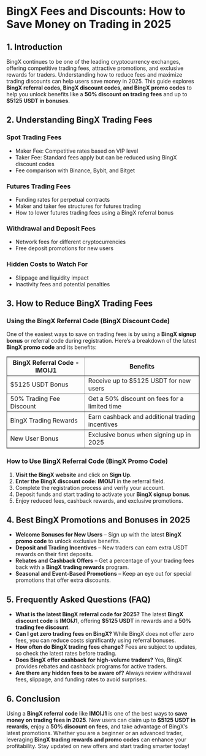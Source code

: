<h1>BingX Fees and Discounts: How to Save Money on Trading in 2025</h1>
<h2>1. Introduction</h2>
<p>BingX continues to be one of the leading cryptocurrency exchanges, offering competitive trading fees, attractive promotions, and exclusive rewards for traders. Understanding how to reduce fees and maximize trading discounts can help users save money in 2025. This guide explores <strong>BingX referral codes, BingX discount codes, and BingX promo codes</strong> to help you unlock benefits like a <strong>50% discount on trading fees</strong> and up to <strong>$5125 USDT in bonuses</strong>.</p>

<h2>2. Understanding BingX Trading Fees</h2>
<h3>Spot Trading Fees</h3>
<ul>
    <li>Maker Fee: Competitive rates based on VIP level</li>
    <li>Taker Fee: Standard fees apply but can be reduced using BingX discount codes</li>
    <li>Fee comparison with Binance, Bybit, and Bitget</li>
</ul>

<h3>Futures Trading Fees</h3>
<ul>
    <li>Funding rates for perpetual contracts</li>
    <li>Maker and taker fee structures for futures trading</li>
    <li>How to lower futures trading fees using a BingX referral bonus</li>
</ul>

<h3>Withdrawal and Deposit Fees</h3>
<ul>
    <li>Network fees for different cryptocurrencies</li>
    <li>Free deposit promotions for new users</li>
</ul>

<h3>Hidden Costs to Watch For</h3>
<ul>
    <li>Slippage and liquidity impact</li>
    <li>Inactivity fees and potential penalties</li>
</ul>

<h2>3. How to Reduce BingX Trading Fees</h2>

<h3>Using the BingX Referral Code (BingX Discount Code)</h3>
<p>One of the easiest ways to save on trading fees is by using a <strong>BingX signup bonus</strong> or referral code during registration. Here’s a breakdown of the latest <strong>BingX promo code</strong> and its benefits:</p>

<table border="1">
    <tr>
        <th>BingX Referral Code - IMOIJ1</th>
        <th>Benefits</th>
    </tr>
    <tr>
        <td>$5125 USDT Bonus</td>
        <td>Receive up to $5125 USDT for new users</td>
    </tr>
    <tr>
        <td>50% Trading Fee Discount</td>
        <td>Get a 50% discount on fees for a limited time</td>
    </tr>
    <tr>
        <td>BingX Trading Rewards</td>
        <td>Earn cashback and additional trading incentives</td>
    </tr>
    <tr>
        <td>New User Bonus</td>
        <td>Exclusive bonus when signing up in 2025</td>
    </tr>
</table>

<h3>How to Use BingX Referral Code (BingX Promo Code)</h3>
<ol>
    <li><strong>Visit the BingX website</strong> and click on <strong>Sign Up</strong>.</li>
    <li><strong>Enter the BingX discount code: IMOIJ1</strong> in the referral field.</li>
    <li>Complete the registration process and verify your account.</li>
    <li>Deposit funds and start trading to activate your <strong>BingX signup bonus</strong>.</li>
    <li>Enjoy reduced fees, cashback rewards, and exclusive promotions.</li>
</ol>

<h2>4. Best BingX Promotions and Bonuses in 2025</h2>
<ul>
    <li><strong>Welcome Bonuses for New Users</strong> – Sign up with the latest <strong>BingX promo code</strong> to unlock exclusive benefits.</li>
    <li><strong>Deposit and Trading Incentives</strong> – New traders can earn extra USDT rewards on their first deposits.</li>
    <li><strong>Rebates and Cashback Offers</strong> – Get a percentage of your trading fees back with a <strong>BingX trading rewards</strong> program.</li>
    <li><strong>Seasonal and Event-Based Promotions</strong> – Keep an eye out for special promotions that offer extra discounts.</li>
</ul>

<h2>5. Frequently Asked Questions (FAQ)</h2>
<ul>
    <li><strong>What is the latest BingX referral code for 2025?</strong> The latest <strong>BingX discount code</strong> is <strong>IMOIJ1</strong>, offering <strong>$5125 USDT</strong> in rewards and a <strong>50% trading fee discount</strong>.</li>
    <li><strong>Can I get zero trading fees on BingX?</strong> While BingX does not offer zero fees, you can reduce costs significantly using referral bonuses.</li>
    <li><strong>How often do BingX trading fees change?</strong> Fees are subject to updates, so check the latest rates before trading.</li>
    <li><strong>Does BingX offer cashback for high-volume traders?</strong> Yes, BingX provides rebates and cashback programs for active traders.</li>
    <li><strong>Are there any hidden fees to be aware of?</strong> Always review withdrawal fees, slippage, and funding rates to avoid surprises.</li>
</ul>

<h2>6. Conclusion</h2>
<p>Using a <strong>BingX referral code</strong> like <strong>IMOIJ1</strong> is one of the best ways to <strong>save money on trading fees in 2025</strong>. New users can claim up to <strong>$5125 USDT in rewards</strong>, enjoy a <strong>50% discount on fees</strong>, and take advantage of BingX’s latest promotions. Whether you are a beginner or an advanced trader, leveraging <strong>BingX trading rewards and promo codes</strong> can enhance your profitability. Stay updated on new offers and start trading smarter today!</p>
